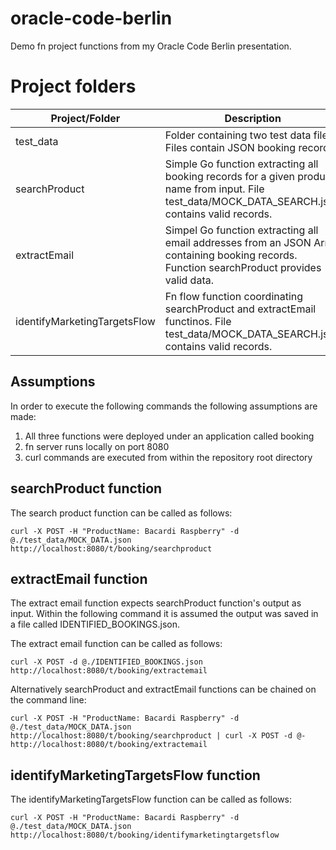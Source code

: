 # oracle-code-berlin
Demo fn project functions from my Oracle Code Berlin presentation.

# Project folders
Project/Folder | Description
-------------- | ------------
test_data | Folder containing two test data files. Files contain JSON booking records.
searchProduct | Simple Go function extracting all booking records for a given product name from input. File test_data/MOCK_DATA_SEARCH.json contains valid records.
extractEmail | Simpel Go function extracting all email addresses from an JSON Array containing booking records. Function searchProduct provides valid data.
identifyMarketingTargetsFlow | Fn flow function coordinating searchProduct and extractEmail functinos. File test_data/MOCK_DATA_SEARCH.json contains valid records.

## Assumptions
In order to execute the following commands the following assumptions are made:
1. All three functions were deployed under an application called booking
2. fn server runs locally on port 8080
3. curl commands are executed from within the repository root directory

## searchProduct function
The search product function can be called as follows:

```
curl -X POST -H "ProductName: Bacardi Raspberry" -d @./test_data/MOCK_DATA.json http://localhost:8080/t/booking/searchproduct
```

## extractEmail function
The extract email function expects searchProduct function's output as input. Within the following command it is assumed the output was saved in a file called IDENTIFIED_BOOKINGS.json.

The extract email function can be called as follows:

```
curl -X POST -d @./IDENTIFIED_BOOKINGS.json http://localhost:8080/t/booking/extractemail
```

Alternatively searchProduct and extractEmail functions can be chained on the command line:

```
curl -X POST -H "ProductName: Bacardi Raspberry" -d @./test_data/MOCK_DATA.json http://localhost:8080/t/booking/searchproduct | curl -X POST -d @- http://localhost:8080/t/booking/extractemail
```

## identifyMarketingTargetsFlow function
The identifyMarketingTargetsFlow function can be called as follows:

```
curl -X POST -H "ProductName: Bacardi Raspberry" -d @./test_data/MOCK_DATA.json http://localhost:8080/t/booking/identifymarketingtargetsflow
```
